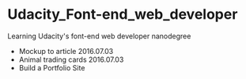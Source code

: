 # Udacity_Font-end_web_developer
Learning Udacity's font-end web developer nanodegree

* Mockup to article 2016.07.03
* Animal trading cards 2016.07.03
* Build a Portfolio Site
